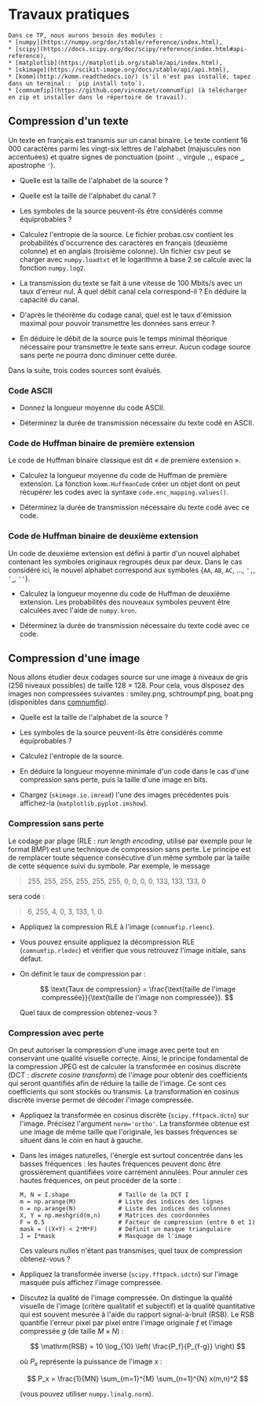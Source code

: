 # Travaux pratiques


```{admonition} Modules Python
Dans ce TP, nous aurons besoin des modules :
* [numpy](https://numpy.org/doc/stable/reference/index.html),
* [scipy](https://docs.scipy.org/doc/scipy/reference/index.html#api-reference),
* [matplotlib](https://matplotlib.org/stable/api/index.html),
* [skimage](https://scikit-image.org/docs/stable/api/api.html),
* [komm](http://komm.readthedocs.io/) (s'il n'est pas installé, tapez dans un terminal : `pip install toto`).
* [comnumfip](https://github.com/vincmazet/comnumfip) (à télécharger en zip et installer dans le répertoire de travail).
```

## Compression d'un texte

Un texte en français est transmis sur un canal binaire.
Le texte contient 16 000 caractères parmi les vingt-six lettres de l'alphabet (majuscules non accentuées)
et quatre signes de ponctuation (point `.`, virgule `,`, espace `⎵`, apostrophe `'`).

* Quelle est la taille de l'alphabet de la source ?

* Quelle est la taille de l'alphabet du canal ?

* Les symboles de la source peuvent-ils être considérés comme équiprobables ?

* Calculez l'entropie de la source.
  Le fichier probas.csv contient les probabilités d'occurrence des caractères en français (deuxième colonne) et en anglais (troisième colonne).
  Un fichier csv peut se charger avec `numpy.loadtxt` et le logarithme à base 2 se calcule avec la fonction `numpy.log2`.

* La transmission du texte se fait à une vitesse de 100 Mbits/s avec un taux d'erreur nul.
  À quel débit canal cela correspond-il ? En déduire la capacité du canal.

* D'après le théorème du codage canal,
  quel est le taux d'émission maximal pour pouvoir transmettre les données sans erreur ?

* En déduire le débit de la source puis le temps minimal théorique nécessaire pour transmettre le texte sans erreur.
  Aucun codage source sans perte ne pourra donc diminuer cette durée.

Dans la suite, trois codes sources sont évalués.


### Code ASCII

* Donnez la longueur moyenne du code ASCII.

* Déterminez la durée de transmission nécessaire du texte codé en ASCII.


### Code de Huffman binaire de première extension

Le code de Huffman binaire classique est dit « de première extension ».

* Calculez la longueur moyenne du code de Huffman de première extension.
  La fonction `komm.HuffmanCode` créer un objet dont on peut récupérer les codes avec la syntaxe `code.enc_mapping.values()`.

* Déterminez la durée de transmission nécessaire du texte codé avec ce code.


### Code de Huffman binaire de deuxième extension

Un code de deuxième extension est défini à partir d'un nouvel alphabet contenant les symboles originaux regroupés deux par deux.
Dans le cas considéré ici, le nouvel alphabet correspond aux symboles
{`AA`, `AB`, `AC`, ..., `',`, `'⎵`, `''`}.

* Calculez la longueur moyenne du code de Huffman de deuxième extension.
  Les probabilités des nouveaux symboles peuvent être calculées avec l'aide de `numpy.kron`.

* Déterminez la durée de transmission nécessaire du texte codé avec ce code.


## Compression d'une image

Nous allons étudier deux codages source sur une image à niveaux de gris (256 niveaux possibles) de taille 128 × 128.
Pour cela, vous disposez des images non compressées suivantes : smiley.png, schtroumpf.png, boat.png
(disponibles dans [comnumfip](https://github.com/vincmazet/comnumfip)).

* Quelle est la taille de l'alphabet de la source ?

* Les symboles de la source peuvent-ils être considérés comme équiprobables ?

* Calculez l'entropie de la source.

* En déduire la longueur moyenne minimale d'un code dans le cas d'une compression sans perte, puis la taille d'une image en bits.

* Chargez (`skimage.io.imread`) l'une des images précédentes puis affichez-la (`matplotlib.pyplot.imshow`).


### Compression sans perte

Le codage par plage (RLE : _run length encoding_, utilisé par exemple pour le format BMP) est une technique de compression sans perte.
Le principe est de remplacer toute séquence consécutive d'un même symbole par la taille de cette séquence suivi du symbole.
Par exemple, le message
> 255, 255, 255, 255, 255, 255, 0, 0, 0, 0, 133, 133, 133, 0

sera codé :

> 6, 255, 4, 0, 3, 133, 1, 0.

* Appliquez la compression RLE à l'image (`comnumfip.rleenc`).

* Vous pouvez ensuite appliquez la décompression RLE (`comnumfip.rledec`) et vérifier que vous retrouvez l'image initiale, sans défaut.

* On définit le taux de compression par :

  $$
    \text{Taux de compression} = \frac{\text{taille de l'image compressée}}{\text{taille de l'image non compressée}}.
  $$
  
  Quel taux de compression obtenez-vous ?

<!-- Codez la méthode de décompression et vérifiez qu'elle fonctionne correctement en affichant l'image décompressée. -->


### Compression avec perte

On peut autoriser la compression d'une image avec perte tout en conservant une qualité visuelle correcte.
Ainsi, le principe fondamental de la compression JPEG est de calculer la transformée en cosinus discrète (DCT : _discrete cosine transform_)
de l'image pour obtenir des coefficients qui seront quantifiés afin de réduire la taille de l'image.
Ce sont ces coefficients qui sont stockés ou transmis.
La transformation en cosinus discrète inverse permet de décoder l'image compressée.

* Appliquez la transformée en cosinus discrète (`scipy.fftpack.dctn`) sur l'image.
   Précisez l'argument `norm='ortho'`.
   La transformée obtenue est une image de même taille que l'originale,
   les basses fréquences se situent dans le coin en haut à gauche.

* Dans les images naturelles, l'énergie est surtout concentrée dans les basses fréquences :
   les hautes fréquences peuvent donc être grossièrement quantifiées voire carrément annulées.
   Pour annuler ces hautes fréquences, on peut procéder de la sorte :
   ```
   M, N = I.shape              # Taille de la DCT I
   m = np.arange(M)            # Liste des indices des lignes
   n = np.arange(N)            # Liste des indices des colonnes
   X, Y = np.meshgrid(m,n)     # Matrices des coordonnées
   F = 0.5                     # Facteur de compression (entre 0 et 1)
   mask = ((X+Y) < 2*M*F)      # Définit un masque triangulaire
   J = I*mask                  # Masquage de l'image
   ```
   Ces valeurs nulles n'étant pas transmises, quel taux de compression obtenez-vous ?

* Appliquez la transformée inverse (`scipy.fftpack.idctn`) sur l'image masquée puis affichez l'image compressée.

* Discutez la qualité de l'image compressée.
   On distingue la qualité visuelle de l'image (critère qualitatif et subjectif)
   et la qualité quantitative qui est souvent mesurée à l'aide du rapport signal-à-bruit (RSB).
   Le RSB quantifie l'erreur pixel par pixel entre l'image originale $f$ et l'image compressée $g$ (de taille $M \times N$) :
   
   $$
    \mathrm{RSB} = 10 \log_{10} \left( \frac{P_f}{P_{f-g}} \right)
   $$
   
   où $P_x$ représente la puissance de l'image $x$ :
   
   $$
     P_x = \frac{1}{MN} \sum_{m=1}^{M} \sum_{n=1}^{N} x(m,n)^2
   $$
   
   (vous pouvez utiliser `numpy.linalg.norm`).